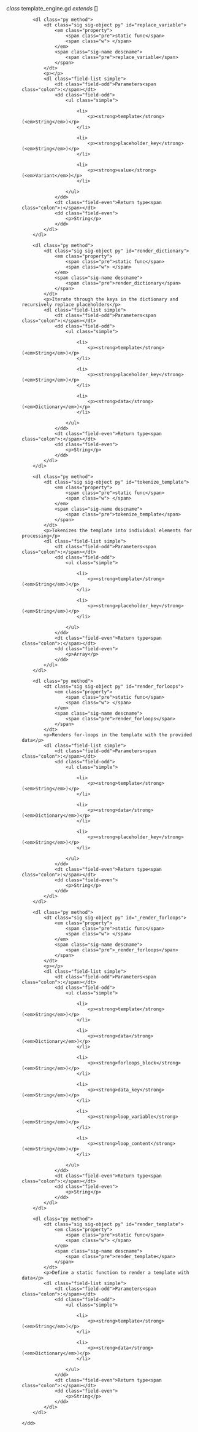 <dl class="py class">
    <dt class="sig sig-object py" id="template_engine.gd">
        <em class="property">
            <span class="pre">class</span>
            <span class="w"> </span>
        </em>
        <span class="sig-prename descclassname">
            <span class="pre">template_engine.gd</span>
        </span>
        <em class="property">
            <span class="w"> </span>
            <span class="pre">extends</span>
            <span class="w"> </span>
        </em>
        <span class="sig-prename descclassname">
            <span class="pre">[]</span>
        </span>
    </dt>
    <dd>
        <p></p>





        <dl class="py method">
            <dt class="sig sig-object py" id="replace_variable">
                <em class="property">
                    <span class="pre">static func</span>
                    <span class="w"> </span>
                </em>
                <span class="sig-name descname">
                    <span class="pre">replace_variable</span>
                </span>
            </dt>
            <p></p>
            <dl class="field-list simple">
                <dt class="field-odd">Parameters<span class="colon">:</span></dt>
                <dd class="field-odd">
                    <ul class="simple">

                        <li>
                            <p><strong>template</strong> (<em>String</em>)</p>
                        </li>

                        <li>
                            <p><strong>placeholder_key</strong> (<em>String</em>)</p>
                        </li>

                        <li>
                            <p><strong>value</strong> (<em>Variant</em>)</p>
                        </li>

                    </ul>
                </dd>
                <dt class="field-even">Return type<span class="colon">:</span></dt>
                <dd class="field-even">
                    <p>String</p>
                </dd>
            </dl>
        </dl>

        <dl class="py method">
            <dt class="sig sig-object py" id="render_dictionary">
                <em class="property">
                    <span class="pre">static func</span>
                    <span class="w"> </span>
                </em>
                <span class="sig-name descname">
                    <span class="pre">render_dictionary</span>
                </span>
            </dt>
            <p>Iterate through the keys in the dictionary and recursively replace placeholders</p>
            <dl class="field-list simple">
                <dt class="field-odd">Parameters<span class="colon">:</span></dt>
                <dd class="field-odd">
                    <ul class="simple">

                        <li>
                            <p><strong>template</strong> (<em>String</em>)</p>
                        </li>

                        <li>
                            <p><strong>placeholder_key</strong> (<em>String</em>)</p>
                        </li>

                        <li>
                            <p><strong>data</strong> (<em>Dictionary</em>)</p>
                        </li>

                    </ul>
                </dd>
                <dt class="field-even">Return type<span class="colon">:</span></dt>
                <dd class="field-even">
                    <p>String</p>
                </dd>
            </dl>
        </dl>

        <dl class="py method">
            <dt class="sig sig-object py" id="tokenize_template">
                <em class="property">
                    <span class="pre">static func</span>
                    <span class="w"> </span>
                </em>
                <span class="sig-name descname">
                    <span class="pre">tokenize_template</span>
                </span>
            </dt>
            <p>Tokenizes the template into individual elements for processing</p>
            <dl class="field-list simple">
                <dt class="field-odd">Parameters<span class="colon">:</span></dt>
                <dd class="field-odd">
                    <ul class="simple">

                        <li>
                            <p><strong>template</strong> (<em>String</em>)</p>
                        </li>

                        <li>
                            <p><strong>placeholder_key</strong> (<em>String</em>)</p>
                        </li>

                    </ul>
                </dd>
                <dt class="field-even">Return type<span class="colon">:</span></dt>
                <dd class="field-even">
                    <p>Array</p>
                </dd>
            </dl>
        </dl>

        <dl class="py method">
            <dt class="sig sig-object py" id="render_forloops">
                <em class="property">
                    <span class="pre">static func</span>
                    <span class="w"> </span>
                </em>
                <span class="sig-name descname">
                    <span class="pre">render_forloops</span>
                </span>
            </dt>
            <p>Renders for-loops in the template with the provided data</p>
            <dl class="field-list simple">
                <dt class="field-odd">Parameters<span class="colon">:</span></dt>
                <dd class="field-odd">
                    <ul class="simple">

                        <li>
                            <p><strong>template</strong> (<em>String</em>)</p>
                        </li>

                        <li>
                            <p><strong>data</strong> (<em>Dictionary</em>)</p>
                        </li>

                        <li>
                            <p><strong>placeholder_key</strong> (<em>String</em>)</p>
                        </li>

                    </ul>
                </dd>
                <dt class="field-even">Return type<span class="colon">:</span></dt>
                <dd class="field-even">
                    <p>String</p>
                </dd>
            </dl>
        </dl>

        <dl class="py method">
            <dt class="sig sig-object py" id="_render_forloops">
                <em class="property">
                    <span class="pre">static func</span>
                    <span class="w"> </span>
                </em>
                <span class="sig-name descname">
                    <span class="pre">_render_forloops</span>
                </span>
            </dt>
            <p></p>
            <dl class="field-list simple">
                <dt class="field-odd">Parameters<span class="colon">:</span></dt>
                <dd class="field-odd">
                    <ul class="simple">

                        <li>
                            <p><strong>template</strong> (<em>String</em>)</p>
                        </li>

                        <li>
                            <p><strong>data</strong> (<em>Dictionary</em>)</p>
                        </li>

                        <li>
                            <p><strong>forloops_block</strong> (<em>String</em>)</p>
                        </li>

                        <li>
                            <p><strong>data_key</strong> (<em>String</em>)</p>
                        </li>

                        <li>
                            <p><strong>loop_variable</strong> (<em>String</em>)</p>
                        </li>

                        <li>
                            <p><strong>loop_content</strong> (<em>String</em>)</p>
                        </li>

                    </ul>
                </dd>
                <dt class="field-even">Return type<span class="colon">:</span></dt>
                <dd class="field-even">
                    <p>String</p>
                </dd>
            </dl>
        </dl>

        <dl class="py method">
            <dt class="sig sig-object py" id="render_template">
                <em class="property">
                    <span class="pre">static func</span>
                    <span class="w"> </span>
                </em>
                <span class="sig-name descname">
                    <span class="pre">render_template</span>
                </span>
            </dt>
            <p>Define a static function to render a template with data</p>
            <dl class="field-list simple">
                <dt class="field-odd">Parameters<span class="colon">:</span></dt>
                <dd class="field-odd">
                    <ul class="simple">

                        <li>
                            <p><strong>template</strong> (<em>String</em>)</p>
                        </li>

                        <li>
                            <p><strong>data</strong> (<em>Dictionary</em>)</p>
                        </li>

                    </ul>
                </dd>
                <dt class="field-even">Return type<span class="colon">:</span></dt>
                <dd class="field-even">
                    <p>String</p>
                </dd>
            </dl>
        </dl>

    </dd>
</dl>
